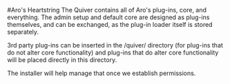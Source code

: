 #Aro's Heartstring
The Quiver contains all of Aro's plug-ins, core, and everything. The admin setup and default core are designed as plug-ins themselves, and can be exchanged, as the plug-in loader itself is stored separately. 

3rd party plug-ins can be inserted in the /quiver/ directory (for plug-ins that do not alter core functionality) and plug-ins that do alter core functionality will be placed directly in this directory. 

The installer will help manage that once we establish permissions.

